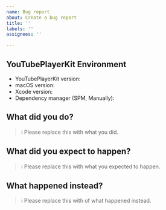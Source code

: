 ```yaml
---
name: Bug report
about: Create a bug report
title: ''
labels: ''
assignees: ''

---
```


## YouTubePlayerKit Environment

- YouTubePlayerKit version:
- macOS version:
- Xcode version:
- Dependency manager (SPM, Manually):

## What did you do?

> ℹ Please replace this with what you did.

## What did you expect to happen?

> ℹ Please replace this with what you expected to happen.

## What happened instead?

> ℹ Please replace this with of what happened instead.
